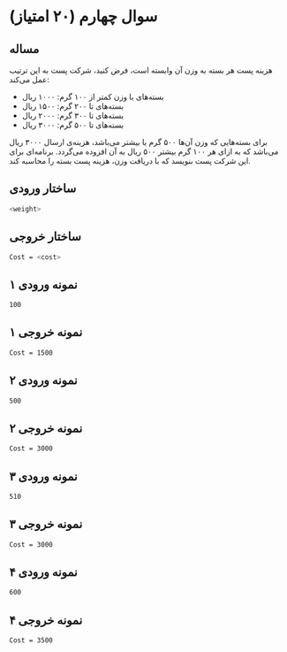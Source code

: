 # سوال چهارم (۲۰ امتیاز)

## مساله

هزينه پست هر بسته به وزن آن وابسته است، فرض كنيد، شركت پست به اين ترتيب عمل می‌كند:

- بسته‌های با وزن كمتر از ۱۰۰ گرم: ۱۰۰۰ ريال
- بسته‌های تا ۲۰۰ گرم: ۱۵۰۰ ريال
- بسته‌های تا ۳۰۰ گرم: ۲۰۰۰ ريال
- بسته‌های تا ۵۰۰ گرم: ۳۰۰۰ ريال

برای بسته‌هایی که وزن آن‌ها ۵۰۰ گرم یا بیشتر می‌باشد، هزینه‌ی ارسال ۳۰۰۰ ریال می‌باشد که به ازای هر ۱۰۰ گرم بیشتر ۵۰۰ ريال به آن افزوده می‌گردد. برنامه‌ای برای اين شركت پست بنويسد كه با دريافت وزن، هزينه پست بسته را محاسبه كند.

## ساختار ورودی

```sh
<weight>
```

## ساختار خروجی

```sh
Cost = <cost>
```

## نمونه ورودی ۱

```sh
100
```

## نمونه خروجی ۱

```sh
Cost = 1500
```

## نمونه ورودی ۲

```sh
500
```

## نمونه خروجی ۲

```sh
Cost = 3000
```

## نمونه ورودی ۳

```sh
510
```

## نمونه خروجی ۳

```sh
Cost = 3000
```

## نمونه ورودی ۴

```sh
600
```

## نمونه خروجی ۴

```sh
Cost = 3500
```